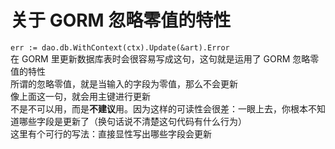 # 关于 GORM 忽略零值的特性
`err := dao.db.WithContext(ctx).Update(&art).Error`   
在 GORM 里更新数据库表时会很容易写成这句，这句就是运用了 GORM 忽略零值的特性  
所谓的忽略零值，就是当输入的字段为零值，那么不会更新  
像上面这一句，就会用主键进行更新  
不是不可以用，而是**不建议**用。因为这样的可读性会很差：一眼上去，你根本不知道哪些字段是更新了（换句话说不清楚这句代码有什么行为）  
这里有个可行的写法：直接显性写出哪些字段会更新
